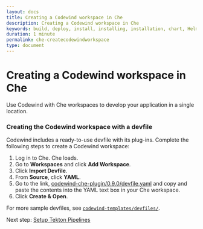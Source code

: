 ```yaml
---
layout: docs
title: Creating a Codewind workspace in Che
description: Creating a Codewind workspace in Che
keywords: build, deploy, install, installing, installation, chart, Helm, develop, cloud, public cloud, services, command line, cli, command, start, stop, update, open, delete, options, operation, devops
duration: 1 minute
permalink: che-createcodewindworkspace
type: document
---
```


# Creating a Codewind workspace in Che
Use Codewind with Che workspaces to develop your application in a single location.

### Creating the Codewind workspace with a devfile
Codewind includes a ready-to-use devfile with its plug-ins. Complete the following steps to create a Codewind workspace: 
1. Log in to Che. Che loads.
2. Go to **Workspaces** and click **Add Workspace**.
3. Click **Import Devfile**.
4. From **Source**, click **YAML**.
5. Go to the link, [codewind-che-plugin/0.9.0/devfile.yaml](https://raw.githubusercontent.com/eclipse/codewind-che-plugin/0.9.0/devfiles/0.9.0/devfile.yaml) and copy and paste the contents into the YAML text box in your Che workspace.
6. Click **Create & Open**.

For more sample devfiles, see [`codewind-templates/devfiles/`](https://github.com/kabanero-io/codewind-templates/tree/master/devfiles).

Next step: [Setup Tekton Pipelines](che-tektonpipelines.html)
